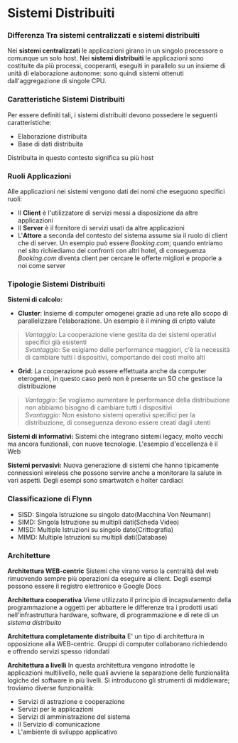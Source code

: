 # **Sistemi Distribuiti**
### **Differenza Tra sistemi centralizzati e sistemi distribuiti**
Nei **sistemi centralizzati** le applicazioni girano in un singolo processore o comunque un solo host.
Nei **sistemi distribuiti** le applicazioni sono costituite da più processi, cooperanti, eseguiti in parallelo su un insieme di unità di elaborazione autonome: sono quindi sistemi ottenuti dall'aggregazione di singole CPU.
### **Caratteristiche Sistemi Distribuiti**
Per essere definiti tali, i sistemi distribuiti devono possedere le seguenti caratteristiche:
- Elaborazione distribuita
- Base di dati distribuita

Distribuita in questo contesto significa su più host

### **Ruoli Applicazioni**
Alle applicazioni nei sistemi vengono dati dei nomi che eseguono specifici ruoli:
- Il **Client** è l'utilizzatore di servizi messi a disposizione da altre applicazioni
- Il **Server** è il fornitore di servizi usati da altre applicazioni
- L'**Attore** a seconda del contesto del sistema assume sia il ruolo di client che di server. Un esempio può essere *Booking.com*; quando entriamo nel sito richiediamo dei confronti con altri hotel, di conseguenza *Booking.com* diventa client per cercare le offerte migliori e proporle a noi come server

### **Tipologie Sistemi Distribuiti**
**Sistemi di calcolo:**
- **Cluster**: Insieme di computer omogenei grazie ad una rete allo scopo di parallelizzare l'elaborazione. Un esempio è il mining di cripto valute
>*Vantaggio*: La cooperazione viene gestita da dei sistemi operativi specifici già esistenti<br>
>*Svantaggio*: Se esigiamo delle performance maggiori, c'è la necessità di cambiare tutti i dispositivi, comportando dei costi molto alti
- **Grid**: La cooperazione può essere effettuata anche da computer eterogenei, in questo caso però non è presente un SO che gestisce la distribuzione
>*Vantaggio*: Se vogliamo aumentare le performance della distribuzione non abbiamo bisogno di cambiare tutti i dispositivi<br>
>*Svantaggio*: Non esistono sistemi operativi specifici per la distribuzione, di conseguenza devono essere creati dagli utenti

**Sistemi di informativi:**
Sistemi che integrano sistemi legacy, molto vecchi ma ancora funzionali, con nuove tecnologie. L'esempio d'eccellenza è il Web

**Sistemi pervasivi:**
Nuova generazione di sistemi che hanno tipicamente connessioni wireless che possono servire anche a monitorare la salute in vari aspetti. Degli esempi sono smartwatch e holter cardiaci

### **Classificazione di Flynn**
- SISD: Singola Istruzione su singolo dato(Macchina Von Neumann)
- SIMD: Singola Istruzione su multipli dati(Scheda Video)
- MISD: Multiple Istruzioni su singolo dato(Crittografia)
- MIMD: Multiple Istruzioni su multipli dati(Database)

### **Architetture**
**Architettura WEB-centric**
Sistemi che virano verso la centralità del web rimuovendo sempre più operazioni da eseguire ai client. Degli esempi possono essere il registro elettronico e Google Docs

**Architettura cooperativa**
Viene utilizzato il principio di incapsulamento della programmazione a oggetti per abbattere le differenze tra i prodotti usati nell'infrastruttura hardware, software, di programmazione e di rete di un *sistema distribuito*

**Architettura completamente distribuita**
E' un tipo di architettura in opposizione alla WEB-centric. Gruppi di computer collaborano richiedendo e offrendo servizi spesso ridondati

**Architettura a livelli**
In questa architettura vengono introdotte le applicazioni multilivello, nelle quali avviene la separazione delle funzionalità logiche del software in più livelli.
Si introducono gli strumenti di middleware; troviamo diverse funzionalità:
- Servizi di astrazione e cooperazione
- Servizi per le applicazioni
- Servizi di amministrazione del sistema
- Il Servizio di comunicazione
- L'ambiente di sviluppo applicativo